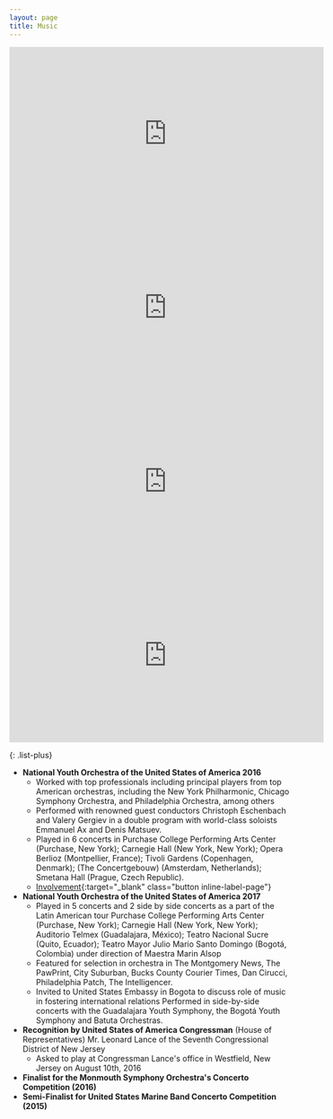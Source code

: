 ```yaml
---
layout: page
title: Music
---
```


<div class="wide" markdown="1">

<iframe width="560" height="310" src="https://youtu.be/cm8aBHmwRfY" frameborder="0" allowfullscreen></iframe>

<br>

<iframe width="560" height="310" src="https://youtu.be/oHMoe-z9-xA" frameborder="0" allowfullscreen></iframe>

<br>

<iframe width="560" height="310" src="https://youtu.be/UhPEG2x29jg" frameborder="0" allowfullscreen></iframe>

<br>

<iframe width="560" height="310" src="https://youtu.be/IdwLOzwMUMk" frameborder="0" allowfullscreen></iframe>

<br>

{: .list-plus}

- **National Youth Orchestra of the United States of America 2016**
    - Worked with top professionals including principal players from top American orchestras, including the New York    Philharmonic, Chicago Symphony Orchestra, and Philadelphia Orchestra, among others
    - Performed with renowned guest conductors Christoph Eschenbach and Valery Gergiev in a double program with world-class soloists Emmanuel Ax and Denis Matsuev.
    - Played in 6 concerts in Purchase College Performing Arts Center (Purchase, New York); Carnegie Hall (New York, New York); Opera Berlioz (Montpellier, France); Tivoli Gardens (Copenhagen, Denmark); (The Concertgebouw) (Amsterdam, Netherlands); Smetana Hall (Prague, Czech Republic).
    - [Involvement](https://www.carnegiehall.org/uploadedFiles/Resources_and_Components/PDF/Press/2015-2016_Press_Kit/2016%20NYO-USA%20Roster.pdf){:target="_blank" class="button inline-label-page"}
- **National Youth Orchestra of the United States of America 2017**
    - Played in 5 concerts and 2 side by side concerts as a part of the Latin American tour Purchase College Performing Arts Center (Purchase, New York); Carnegie Hall (New York, New York); Auditorio Telmex (Guadalajara, México); Teatro Nacional Sucre (Quito, Ecuador); Teatro Mayor Julio Mario Santo Domingo (Bogotá, Colombia) under direction of Maestra Marin Alsop
    - Featured for selection in orchestra in The Montgomery News, The PawPrint, City Suburban, Bucks County Courier Times, Dan Cirucci, Philadelphia Patch, The Intelligencer.
    - Invited to United States Embassy in Bogota to discuss role of music in fostering international relations
Performed in side-by-side concerts with the Guadalajara Youth Symphony, the Bogotá Youth Symphony and Batuta Orchestras.
- **Recognition by United States of America Congressman** (House of Representatives) Mr. Leonard Lance of the Seventh Congressional District of New Jersey
    - Asked to play at Congressman Lance's office in Westfield, New Jersey on August 10th, 2016
- **Finalist for the Monmouth Symphony Orchestra's Concerto Competition (2016)**
- **Semi-Finalist for United States Marine Band Concerto Competition (2015)**



</div>
